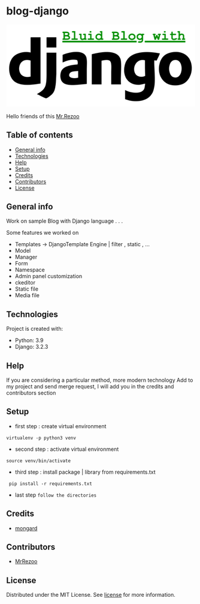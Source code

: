 # blog-django

![python](icon.png)

Hello friends of this [Mr.Rezoo](https://www.linkedin.com/in/reza-mobaraki/)

## Table of contents

* [General info](#General-info)
* [Technologies](#Technologies)
* [Help](#Help)
* [Setup](#Setup)
* [Credits](#credits)
* [Contributors](#Contributors)
* [License](#license)

## General info

Work on sample Blog with Django language . . .

Some features we worked on

* Templates -> DjangoTemplate Engine | filter , static , ...
* Model
* Manager
* Form
* Namespace
* Admin panel customization
* ckeditor
* Static file
* Media file

## Technologies

Project is created with:

* Python: 3.9
* Django: 3.2.3

## Help

If you are considering a particular method, more modern technology Add to my project and send merge request, I will add
you in the credits and contributors section

## Setup

* first step : create virtual environment

```shell
virtualenv -p python3 venv 
```

* second step : activate virtual environment

```shell
source venv/bin/activate  
```

* third step : install package | library from requirements.txt

```shell
 pip install -r requirements.txt
```

* last step `follow the directories`

## Credits

* [mongard](https://www.mongard.ir/courses/django-blog)

## Contributors

* [MrRezoo](https://github.com/MrRezoo)

## License

Distributed under the MIT License. See [license](LICENSE) for more information.
